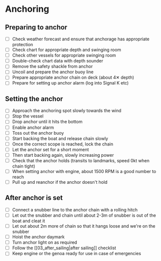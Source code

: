 # Anchoring

## Preparing to anchor

- [ ] Check weather forecast and ensure that anchorage has appropriate protection
- [ ] Check chart for appropriate depth and swinging room
- [ ] Check other vessels for appropriate swinging room
- [ ] Double-check chart data with depth sounder
- [ ] Remove the safety shackle from anchor
- [ ] Uncoil and prepare the anchor buoy line
- [ ] Prepare appropriate anchor chain on deck (about 4✕ depth)
- [ ] Prepare for setting up anchor alarm (log into Signal K etc)

## Setting the anchor

- [ ] Approach the anchoring spot slowly towards the wind
- [ ] Stop the vessel
- [ ] Drop anchor until it hits the bottom
- [ ] Enable anchor alarm
- [ ] Toss out the anchor buoy
- [ ] Start backing the boat and release chain slowly
- [ ] Once the correct scope is reached, lock the chain
- [ ] Let the anchor set for a short moment
- [ ] Then start backing again, slowly increasing power
- [ ] Check that the anchor holds (transits to landmarks, speed 0kt when chain tight)
- [ ] When setting anchor with engine, about 1500 RPM is a good number to reach
- [ ] Pull up and reanchor if the anchor doesn't hold

## After anchor is set

- [ ] Connect a snubber line to the anchor chain with a rolling hitch
- [ ] Let out the snubber and chain until about 2-3m of snubber is out of the boat and cleat it
- [ ] Let out about 2m more of chain so that it hangs loose and we're on the snubber
- [ ] Hoist the anchor daymark
- [ ] Turn anchor light on as required
- [ ] Follow the [[03_after_sailing|after sailing]] checklist
- [ ] Keep engine or the genoa ready for use in case of emergencies